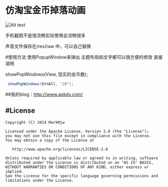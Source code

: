 # 仿淘宝金币掉落动画
![Alt text](/screenshot/1429682514132.gif)

手机截图不是很流畅实际使用会流畅很多

声音文件保存在/res/raw 中，可以自己替换

#使用方法
 使用PopupWindow来弹出 主题布局和文字都可以很方便的修改
 直接调用 
 
 showPopWindows(View, 现实的金币数);
 ```Java
  showPopWindows(btnAll, "20");
```


##我的blog：http://www.apkdv.com/


	
#License
---

    Copyright (C) 2014 MarkMjw

    Licensed under the Apache License, Version 2.0 (the "License");
    you may not use this file except in compliance with the License.
    You may obtain a copy of the License at

       http://www.apache.org/licenses/LICENSE-2.0

    Unless required by applicable law or agreed to in writing, software
    distributed under the License is distributed on an "AS IS" BASIS,
    WITHOUT WARRANTIES OR CONDITIONS OF ANY KIND, either express or implied.
    See the License for the specific language governing permissions and
    limitations under the License.
